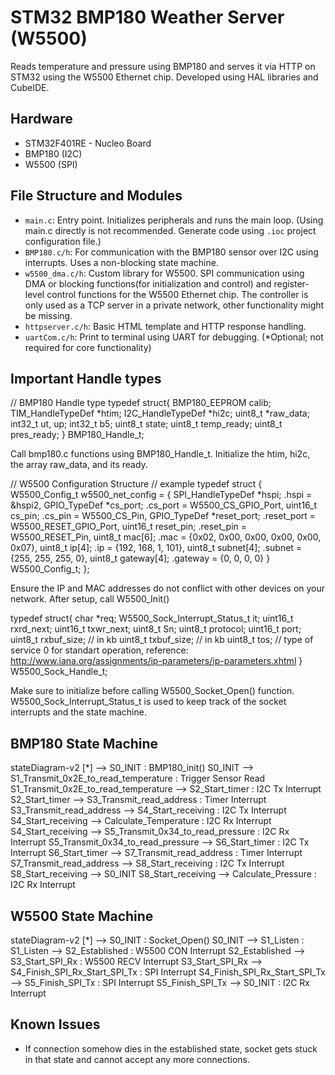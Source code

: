 # STM32 BMP180 Weather Server (W5500)

Reads temperature and pressure using BMP180 and serves it via HTTP on STM32 using the W5500 Ethernet chip.
Developed using HAL libraries and CubeIDE.

## Hardware
- STM32F401RE - Nucleo Board
- BMP180 (I2C)
- W5500 (SPI)

## File Structure and Modules

- `main.c`: Entry point. Initializes peripherals and runs the main loop. (Using main.c directly is not recommended. Generate code using `.ioc` project configuration file.)
- `BMP180.c/h`: For communication with the BMP180 sensor over I2C using interrupts. Uses a non-blocking state machine.
- `w5500_dma.c/h`: Custom library for W5500. SPI communication using DMA or blocking functions(for initialization and control) and register-level control functions for the W5500 Ethernet chip. The controller is only used as a TCP server in a private network, other functionality might be missing.
- `httpserver.c/h`: Basic HTML template and HTTP response handling. 
- `uartCom.c/h`: Print to terminal using UART for debugging. (*Optional; not required for core functionality)

## Important Handle types

// BMP180 Handle type
typedef struct{
	BMP180_EEPROM calib;
	TIM_HandleTypeDef *htim;
	I2C_HandleTypeDef *hi2c;
	uint8_t *raw_data;
	int32_t ut, up;
	int32_t b5;
	uint8_t state;
	uint8_t temp_ready;
	uint8_t pres_ready;
} BMP180\_Handle\_t;

Call bmp180.c functions using BMP180\_Handle\_t. Initialize the htim, hi2c, the array raw\_data, and its ready.

// W5500 Configuration Structure					// example
typedef struct {							W5500_Config_t w5500_net_config = {
    SPI_HandleTypeDef *hspi;									.hspi = &hspi2,
    GPIO_TypeDef *cs_port;									.cs_port = W5500_CS_GPIO_Port,
    uint16_t cs_pin;										.cs_pin = W5500_CS_Pin,
    GPIO_TypeDef *reset_port;									.reset_port = W5500_RESET_GPIO_Port,
    uint16_t reset_pin;										.reset_pin = W5500_RESET_Pin,
    uint8_t mac[6];										.mac = {0x02, 0x00, 0x00, 0x00, 0x00, 0x07},
    uint8_t ip[4];										.ip = {192, 168, 1, 101},
    uint8_t subnet[4];										.subnet = {255, 255, 255, 0},
    uint8_t gateway[4];										.gateway = {0, 0, 0, 0}
} W5500_Config_t;										};

Ensure the IP and MAC addresses do not conflict with other devices on your network. After setup, call W5500_Init()

typedef struct{
	char *req;
	W5500_Sock_Interrupt_Status_t it;
	uint16_t rxrd_next;
	uint16_t txwr_next;
	uint8_t Sn;
	uint8_t protocol;
	uint16_t port;
	uint8_t rxbuf_size;	// in kb
	uint8_t txbuf_size; 	// in kb
	uint8_t tos;		// type of service 0 for standart operation, reference: http://www.iana.org/assignments/ip-parameters/ip-parameters.xhtml
} W5500_Sock_Handle_t;

Make sure to initialize before calling W5500_Socket_Open() function. W5500_Sock_Interrupt_Status_t is used to keep track of the socket interrupts and the state machine.

## BMP180 State Machine

stateDiagram-v2
    [*] --> S0_INIT : BMP180_init()
    S0_INIT --> S1_Transmit_0x2E_to_read_temperature : Trigger Sensor Read
    S1_Transmit_0x2E_to_read_temperature --> S2_Start_timer : I2C Tx Interrupt
    S2_Start_timer --> S3_Transmit_read_address : Timer Interrupt
    S3_Transmit_read_address --> S4_Start_receiving : I2C Tx Interrupt
    S4_Start_receiving --> Calculate_Temperature : I2C Rx Interrupt
    S4_Start_receiving --> S5_Transmit_0x34_to_read_pressure : I2C Rx Interrupt
    S5_Transmit_0x34_to_read_pressure --> S6_Start_timer : I2C Tx Interrupt
    S6_Start_timer --> S7_Transmit_read_address : Timer Interrupt
    S7_Transmit_read_address --> S8_Start_receiving : I2C Tx Interrupt
    S8_Start_receiving --> S0_INIT
    S8_Start_receiving --> Calculate_Pressure : I2C Rx Interrupt

## W5500 State Machine

stateDiagram-v2
    [*] --> S0_INIT : Socket_Open()
    S0_INIT --> S1_Listen : 
    S1_Listen --> S2_Established : W5500 CON Interrupt
    S2_Established --> S3_Start_SPI_Rx : W5500 RECV Interrupt
    S3_Start_SPI_Rx --> S4_Finish_SPI_Rx_Start_SPI_Tx : SPI Interrupt
    S4_Finish_SPI_Rx_Start_SPI_Tx --> S5_Finish_SPI_Tx : SPI Interrupt
    S5_Finish_SPI_Tx --> S0_INIT : I2C Rx Interrupt



## Known Issues

- If connection somehow dies in the established state, socket gets stuck in that state and cannot accept any more connections. 
